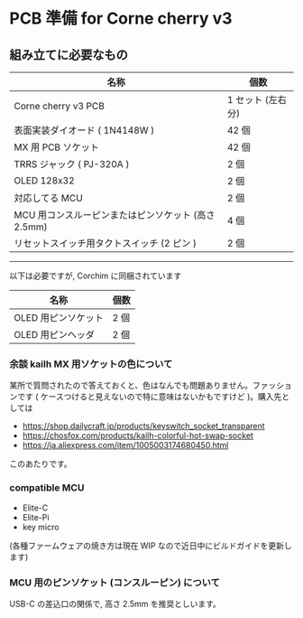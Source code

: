 # PCB 準備 for Corne cherry v3

## 組み立てに必要なもの

| 名称                                                | 個数              |
| --------------------------------------------------- | ----------------- |
| Corne cherry v3 PCB                                 | 1 セット (左右分) |
| 表面実装ダイオード ( 1N4148W )                      | 42 個             |
| MX 用 PCB ソケット                                  | 42 個             |
| TRRS ジャック ( PJ-320A )                           | 2 個              |
| OLED 128x32                                         | 2 個              |
| 対応してる MCU                                      | 2 個              |
| MCU 用コンスルーピンまたはピンソケット (高さ 2.5mm) | 4 個              |
| リセットスイッチ用タクトスイッチ (2 ピン )          | 2 個              |

---

以下は必要ですが, Corchim に同梱されています

| 名称                | 個数 |
| ------------------- | ---- |
| OLED 用ピンソケット | 2 個 |
| OLED 用ピンヘッダ   | 2 個 |

### 余談 kailh MX 用ソケットの色について

某所で質問されたので答えておくと、色はなんでも問題ありません。ファッションです ( ケースつけると見えないので特に意味はないかもですけど )。購入先としては

- https://shop.dailycraft.jp/products/keyswitch_socket_transparent
- https://chosfox.com/products/kailh-colorful-hot-swap-socket
- https://ja.aliexpress.com/item/1005003174680450.html

このあたりです。

### compatible MCU

- Elite-C
- Elite-Pi
- key micro

(各種ファームウェアの焼き方は現在 WIP なので近日中にビルドガイドを更新します)

### MCU 用のピンソケット (コンスルーピン) について

USB-C の差込口の関係で, 高さ 2.5mm を推奨としいます。
